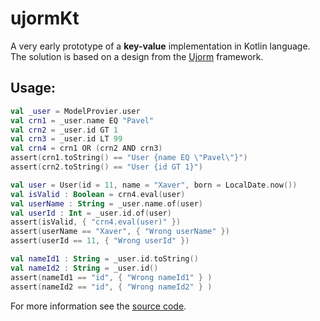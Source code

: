 # ujormKt

A very early prototype of a **key-value** implementation in Kotlin language.
The solution is based on a design from the [Ujorm](https://pponec.github.io/ujorm/www/index.html) framework.

## Usage:

```kotlin
val _user = ModelProvier.user
val crn1 = _user.name EQ "Pavel"
val crn2 = _user.id GT 1
val crn3 = _user.id LT 99
val crn4 = crn1 OR (crn2 AND crn3)
assert(crn1.toString() == "User {name EQ \"Pavel\"}")
assert(crn2.toString() == "User {id GT 1}")

val user = User(id = 11, name = "Xaver", born = LocalDate.now())
val isValid : Boolean = crn4.eval(user)
val userName : String = _user.name.of(user)
val userId : Int = _user.id.of(user)
assert(isValid, { "crn4.eval(user)" })
assert(userName == "Xaver", { "Wrong userName" })
assert(userId == 11, { "Wrong userId" })

val nameId1 : String = _user.id.toString()
val nameId2 : String = _user.id()
assert(nameId1 == "id", { "Wrong nameId1" } )
assert(nameId2 == "id", { "Wrong nameId2" } )
``````



For more information see the 
[source code](https://github.com/pponec/ujormKt/blob/main/src/main/java/org/ujorm/kotlin/Demo.kt).
